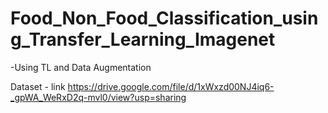 # Food_Non_Food_Classification_using_Transfer_Learning_Imagenet
-Using TL and Data Augmentation

Dataset - link https://drive.google.com/file/d/1xWxzd00NJ4iq6-_gpWA_WeRxD2q-mvl0/view?usp=sharing
